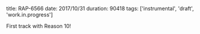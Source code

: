 title: RAP-6566
date: 2017/10/31
duration: 90418
tags: ['instrumental', 'draft', 'work.in.progress']

First track with Reason 10!
